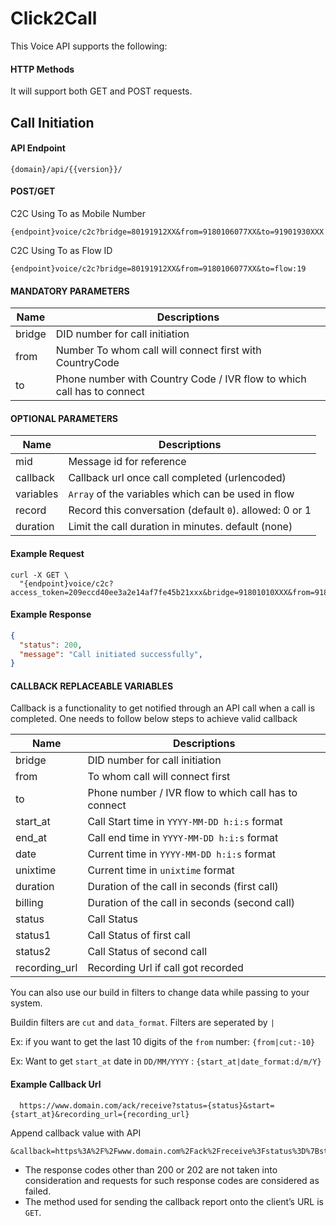 # Click2Call

This Voice API supports the following:

#### HTTP Methods
  
  It will support both GET and POST requests.

## Call Initiation

#### API Endpoint

```
{domain}/api/{{version}}/
```

#### POST/GET

C2C Using To as Mobile Number
```
{endpoint}voice/c2c?bridge=80191912XX&from=9180106077XX&to=91901930XXX
```
C2C Using To as Flow ID
```
{endpoint}voice/c2c?bridge=80191912XX&from=9180106077XX&to=flow:19
```

####  MANDATORY PARAMETERS

| Name     | Descriptions |
|----------|--------------|
| bridge | DID number for call initiation |
| from | Number To whom call will connect first with CountryCode|
| to | Phone number with Country Code / IVR flow to which call has to connect |


####  OPTIONAL PARAMETERS

| Name     | Descriptions |
|----------|--------------|
| mid |  Message id for reference |r |
| callback | Callback url once call completed (urlencoded) |
| variables | `Array` of the variables which can be used in flow |
| record | Record this conversation (default `0`). allowed: 0 or 1 |
| duration | Limit the call duration in minutes. default (none) |

#### Example Request

```
curl -X GET \
  "{endpoint}voice/c2c?access_token=209eccd40ee3a2e14af7fe45b21xxx&bridge=91801010XXX&from=9189195XXX&to=91901xxxxxx"
```

#### Example Response

```json
{
  "status": 200,
  "message": "Call initiated successfully",
}
```

####  CALLBACK REPLACEABLE VARIABLES

Callback is a functionality to get notified through an API call when a call is completed. One needs to follow below steps to achieve valid callback

| Name     | Descriptions |
|----------|--------------|
| bridge | DID number for call initiation |
| from | To whom call will connect first |
| to | Phone number / IVR flow to which call has to connect |
| start_at | Call Start time in `YYYY-MM-DD h:i:s` format |
| end_at | Call end time in `YYYY-MM-DD h:i:s` format |
| date | Current time in `YYYY-MM-DD h:i:s` format |
| unixtime | Current time in `unixtime` format |
| duration | Duration of the call in seconds (first call) |
| billing | Duration of the call in seconds (second call) |
| status | Call Status |
| status1 | Call Status of first call |
| status2 | Call Status of second call|
| recording_url | Recording Url if call got recorded |


You can also use our build in filters to change data while passing to your system.

Buildin filters are `cut` and `data_format`. Filters are seperated by `|`

Ex: if you want to get the last 10 digits of the `from` number: `{from|cut:-10}`

Ex: Want to get `start_at` date in `DD/MM/YYYY` : `{start_at|date_format:d/m/Y}`


#### Example Callback Url

```
  https://www.domain.com/ack/receive?status={status}&start={start_at}&recording_url={recording_url}
```

Append callback value with API

```
&callback=https%3A%2F%2Fwww.domain.com%2Fack%2Freceive%3Fstatus%3D%7Bstatus%7D%26start%3D%7Bstart_at%7D%26recording_url%3D%7Brecording_url%7D
```

- The response codes other than 200 or 202 are not taken into consideration and requests for such response codes are considered as failed.
- The method used for sending the callback report onto the client’s URL is `GET`.